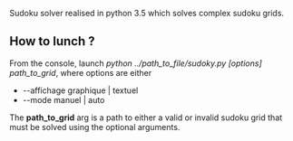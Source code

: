 Sudoku solver realised in python 3.5 which solves complex sudoku grids.

## How to lunch ?
From the console, launch *python ../path_to_file/sudoky.py [options] path_to_grid*, where options are either
* --affichage graphique | textuel
* --mode manuel | auto

The **path_to_grid** arg is a path to either a valid or invalid sudoku grid that must be solved using the optional arguments.
